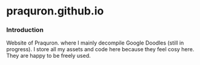 # praquron.github.io

### Introduction
Website of Praquron. where I mainly decompile Google Doodles (still in progress). I store all my assets and code here because they feel cosy here. They are happy to be freely used.
